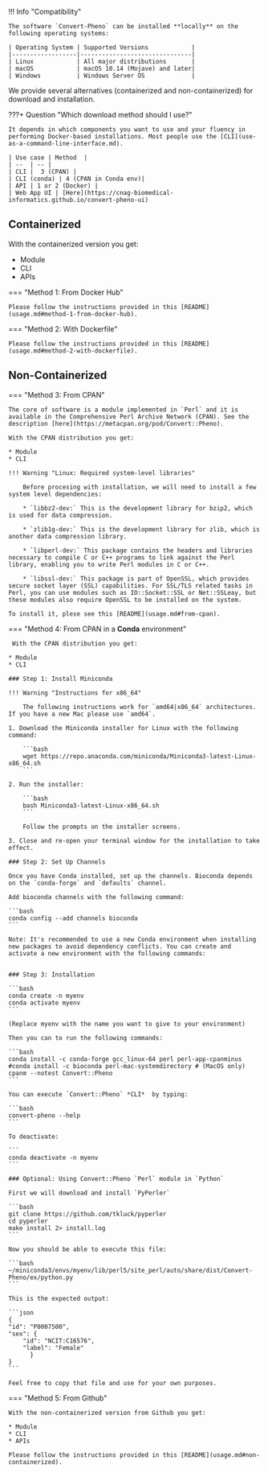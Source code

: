 !!! Info "Compatibility"

    The software `Convert-Pheno` can be installed **locally** on the following operating systems:

    | Operating System | Supported Versions            |
    |------------------|-------------------------------|
    | Linux            | All major distributions       |
    | macOS            | macOS 10.14 (Mojave) and later|
    | Windows          | Windows Server OS             |


We provide several alternatives (containerized and non-containerized) for download and installation.

???+ Question "Which download method should I use?"
 
    It depends in which components you want to use and your fluency in performing Docker-based installations. Most people use the [CLI](use-as-a-command-line-interface.md).

    | Use case | Method  |
    | --  | -- |
    | CLI |  3 (CPAN) |
    | CLI (conda) | 4 (CPAN in Conda env)|
    | API | 1 or 2 (Docker) |
    | Web App UI | [Here](https://cnag-biomedical-informatics.github.io/convert-pheno-ui)

## Containerized

With the containerized version you get:

* Module
* CLI
* APIs

=== "Method 1: From Docker Hub"

    Please follow the instructions provided in this [README](usage.md#method-1-from-docker-hub).

=== "Method 2: With Dockerfile"

    Please follow the instructions provided in this [README](usage.md#method-2-with-dockerfile).

## Non-Containerized

=== "Method 3: From CPAN"

    The core of software is a module implemented in `Perl` and it is available in the Comprehensive Perl Archive Network (CPAN). See the description [here](https://metacpan.org/pod/Convert::Pheno).

    With the CPAN distribution you get:

    * Module
    * CLI

    !!! Warning "Linux: Required system-level libraries"

        Before procesing with installation, we will need to install a few system level dependencies:

        * `libbz2-dev:` This is the development library for bzip2, which is used for data compression.

        * `zlib1g-dev:` This is the development library for zlib, which is another data compression library.

        * `libperl-dev:` This package contains the headers and libraries necessary to compile C or C++ programs to link against the Perl library, enabling you to write Perl modules in C or C++.

        * `libssl-dev:` This package is part of OpenSSL, which provides secure socket layer (SSL) capabilities. For SSL/TLS related tasks in Perl, you can use modules such as IO::Socket::SSL or Net::SSLeay, but these modules also require OpenSSL to be installed on the system.

    To install it, plese see this [README](usage.md#from-cpan).

=== "Method 4: From CPAN in a **Conda** environment"

     With the CPAN distribution you get:

    * Module
    * CLI

    ### Step 1: Install Miniconda

    !!! Warning "Instructions for x86_64"

        The following instructions work for `amd64|x86_64` architectures. If you have a new Mac please use `amd64`.
    
    1. Download the Miniconda installer for Linux with the following command:
    
        ```bash
        wget https://repo.anaconda.com/miniconda/Miniconda3-latest-Linux-x86_64.sh
        ```
    
    2. Run the installer:
    
        ```bash
        bash Miniconda3-latest-Linux-x86_64.sh
        ```
    
        Follow the prompts on the installer screens.
    
    3. Close and re-open your terminal window for the installation to take effect.
    
    ### Step 2: Set Up Channels
    
    Once you have Conda installed, set up the channels. Bioconda depends on the `conda-forge` and `defaults` channel.
    
    Add bioconda channels with the following command:
    
    ```bash
    conda config --add channels bioconda
    ```

    Note: It's recommended to use a new Conda environment when installing new packages to avoid dependency conflicts. You can create and activate a new environment with the following commands:


    ### Step 3: Installation

    ```bash
    conda create -n myenv
    conda activate myenv
    ```

    (Replace myenv with the name you want to give to your environment)

    Then you can to run the following commands:

    ```bash
    conda install -c conda-forge gcc_linux-64 perl perl-app-cpanminus
    #conda install -c bioconda perl-mac-systemdirectory # (MacOS only)
    cpanm --notest Convert::Pheno
    ```

    You can execute `Convert::Pheno` *CLI*  by typing:

    ```bash
    convert-pheno --help
    ```

    To deactivate:
   
    ```
    conda deactivate -n myenv
    ```

    ### Optional: Using Convert::Pheno `Perl` module in `Python`

    First we will download and install `PyPerler`

    ```bash
    git clone https://github.com/tkluck/pyperler
    cd pyperler
    make install 2> install.log
    ```

    Now you should be able to execute this file:

    ```bash
    ~/miniconda3/envs/myenv/lib/perl5/site_perl/auto/share/dist/Convert-Pheno/ex/python.py
    ```

    This is the expected output:
 
    ```json
    {
    "id": "P0007500",
    "sex": {
        "id": "NCIT:C16576",
        "label": "Female"
          }
    }
    ```

    Feel free to copy that file and use for your own purposes.

=== "Method 5: From Github"

    With the non-containerized version from Github you get:

    * Module
    * CLI
    * APIs

    Please follow the instructions provided in this [README](usage.md#non-containerized).


